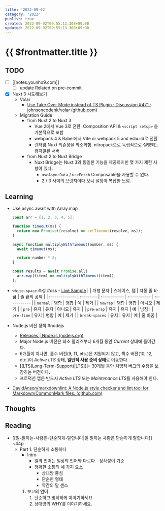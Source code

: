 ```yaml
---
title: '2022-09-02'
category: '2022'
publish: true
created: 2022-09-02T09:55:13.308+09:00
updated: 2022-09-02T09:55:13.308+09:00
---
```


# {{ $frontmatter.title }}

## TODO

- [ ] [[notes.younho9.com]]
  - [ ] update Related on pre-commit
- [x] Nuxt 3 시도해보기
  - Volar
    - [Use Take Over Mode instead of TS Plugin · Discussion #471 · johnsoncodehk/volar (github.com)](https://github.com/johnsoncodehk/volar/discussions/471)
  - Migration Guide
    - from Nuxt 2 to Nuxt 3
      - Vue 2에서 Vue 3로 전환, Composition API & `<script setup>` 을 기본적으로 포함
      - webpack 4 & Babel에서 Vite or webpack 5 and esbuild로 전환
      - 런타임 Nuxt 의존성을 최소화함. nitropack으로 독립적으로 실행되는 컴파일된 서버
    - from Nuxt 2 to Nuxt Bridge
      - Nuxt Bridge는 Nuxt 3와 동일한 기능을 제공하지만 몇 가지 제한 사항이 있다.
        - `useAsyncData` / `useFetch` Composable을 사용할 수 없다.
        - 2 / 3 사이의 브릿지이다 보니 설정이 복잡한 느낌.

## Learning

- Use async await with Array.map

  ```js
  const arr = [1, 2, 3, 4, 5];

  function timeout(ms) {
  	return new Promise((resolve) => setTimeout(resolve, ms));
  }

  async function multiplyWithTimeout(number, ms) {
  	await timeout(ms);

  	return number * 2;
  }

  const results = await Promise.all(
  	arr.map((item) => multiplyWithTimeout(item)),
  );
  ```

- `white-space` 속성 #css - [Live Sample](https://yari-demos.prod.mdn.mozit.cloud/ko/docs/Web/CSS/white-space/_sample_.see_it_in_action_livesample.html)
  | | 개행 문자 | 스페이스, 탭 | 자동 줄 바꿈 | 줄 끝의 공백 |
  | :------------- | :-------- | :----------- | :----------- | :----------- |
  | `normal` | 병합 | 병합 | 예 | 제거 |
  | `nowrap` | 병합 | 병합 | 아니오 | 제거 |
  | `pre` | 유지 | 유지 | 아니오 | 유지 |
  | `pre-wrap` | 유지 | 유지 | 예 | 넘침 |
  | `pre-line` | 유지 | 병합 | 예 | 제거 |
  | `break-spaces` | 유지 | 유지 | 예 | 줄 바꿈 |

- Node.js 버전 정책 #nodejs

  - [Releases | Node.js (nodejs.org)](https://nodejs.org/en/about/releases/)
  - Major Node.js 버전은 최초 릴리즈부터 6개월 동안 _Current_ 상태에 들어간다.
  - 6개월이 지나면, 홀수 버전(9, 11, etc.)은 지원되지 않고, 짝수 버전(10, 12, etc.)이 _Active LTS_ 상태, **일반적 사용 준비 상태**로 이동한다.
  - [[LTS(Long-Term-Support)|LTS]]는 30개월 동안 치명적 버그의 수정을 보장하는 버전이다.
  - 프로덕션 앱은 반드시 _Active LTS_ 또는 *Maintenance LTS*를 사용해야 한다.

- [DavidAnson/markdownlint: A Node.js style checker and lint tool for Markdown/CommonMark files. (github.com)](https://github.com/DavidAnson/markdownlint/)

## Thoughts

## Reading

- [[일-잘하는-사람은-단순하게-말합니다|일 잘하는 사람은 단순하게 말합니다]] ~44p
  - Part 1. 단순하게 소통하다
    - Intro
      - 일의 언어는 일상의 언어와 다르다 - 정확성이 기준
      - 정확한 소통의 세 가지 요소
        - 상대방 중심
        - 단순한 형태
        - 약간의 말 센스
    1. 보고의 언어
       1. 단순하고 명확하게 이야기하세요.
       2. 상대방의 WHY를 이야기하세요.
